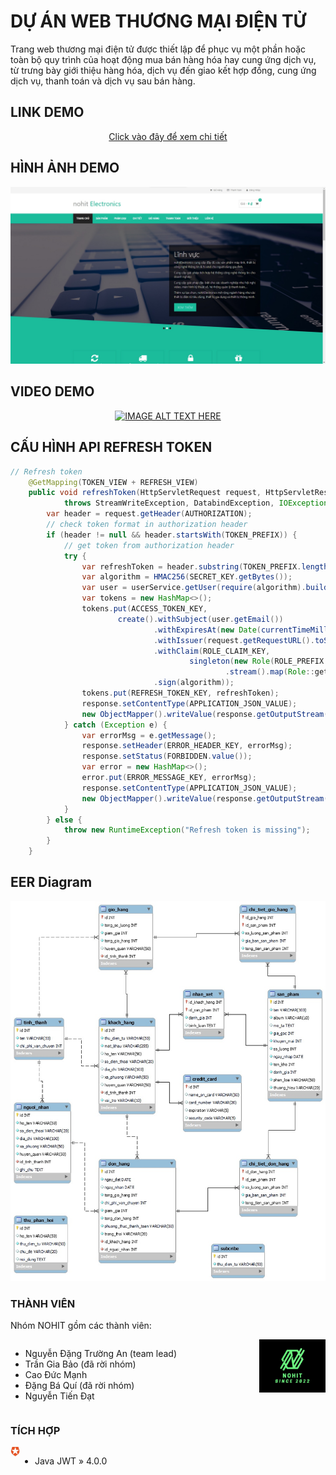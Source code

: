 # DỰ ÁN WEB THƯƠNG MẠI ĐIỆN TỬ
Trang web thương mại điện tử được thiết lập để phục vụ một phần hoặc toàn bộ quy trình của hoạt động mua bán hàng hóa hay cung ứng dịch vụ, từ trưng bày giới thiệu hàng hóa, dịch vụ đến giao kết hợp đồng, cung ứng dịch vụ, thanh toán và dịch vụ sau bán hàng.

## LINK DEMO
<div align='center'>

[Click vào đây để xem chi tiết](https://jira-project.herokuapp.com)

</div>

## HÌNH ẢNH DEMO
<p align='center'>
<img src='pic/0.jpg'></img>
</p>

## VIDEO DEMO
<div align='center'>

[![IMAGE ALT TEXT HERE](https://img.youtube.com/vi/YXG24rEs8Q4/0.jpg)](https://youtu.be/YXG24rEs8Q4)

</div>

## CẤU HÌNH API REFRESH TOKEN
```java
// Refresh token
    @GetMapping(TOKEN_VIEW + REFRESH_VIEW)
    public void refreshToken(HttpServletRequest request, HttpServletResponse response)
            throws StreamWriteException, DatabindException, IOException {
        var header = request.getHeader(AUTHORIZATION);
        // check token format in authorization header
        if (header != null && header.startsWith(TOKEN_PREFIX)) {
            // get token from authorization header
            try {
                var refreshToken = header.substring(TOKEN_PREFIX.length());
                var algorithm = HMAC256(SECRET_KEY.getBytes());
                var user = userService.getUser(require(algorithm).build().verify(refreshToken).getSubject());
                var tokens = new HashMap<>();
                tokens.put(ACCESS_TOKEN_KEY,
                        create().withSubject(user.getEmail())
                                .withExpiresAt(new Date(currentTimeMillis() + EXPIRATION_TIME))
                                .withIssuer(request.getRequestURL().toString())
                                .withClaim(ROLE_CLAIM_KEY,
                                        singleton(new Role(ROLE_PREFIX + user.getRole().getName().toUpperCase()))
                                                .stream().map(Role::getName).collect(toList()))
                                .sign(algorithm));
                tokens.put(REFRESH_TOKEN_KEY, refreshToken);
                response.setContentType(APPLICATION_JSON_VALUE);
                new ObjectMapper().writeValue(response.getOutputStream(), tokens);
            } catch (Exception e) {
                var errorMsg = e.getMessage();
                response.setHeader(ERROR_HEADER_KEY, errorMsg);
                response.setStatus(FORBIDDEN.value());
                var error = new HashMap<>();
                error.put(ERROR_MESSAGE_KEY, errorMsg);
                response.setContentType(APPLICATION_JSON_VALUE);
                new ObjectMapper().writeValue(response.getOutputStream(), error);
            }
        } else {
            throw new RuntimeException("Refresh token is missing");
        }
    }
```

## EER Diagram
<p align='center'>
<img src='design/EER%20Diagram.jpg'></img>
</p>

### THÀNH VIÊN
Nhóm NOHIT gồm các thành viên:

<img src='pic/2.jpg' align='right' width='21%' height='21%'></img>
<div style='display:flex;'>

- Nguyễn Đặng Trường An (team lead)
- Trần Gia Bảo (đã rời nhóm)
- Cao Đức Mạnh
- Đặng Bá Quí (đã rời nhóm)
- Nguyễn Tiến Đạt

</div>

### TÍCH HỢP
<img src='pic/1.jpg' align='left' width='3%' height='3%'></img>
<div style='display:flex;'>

- Java JWT » 4.0.0

</div>
